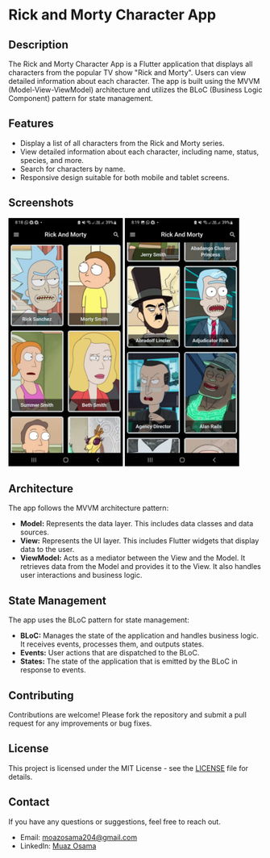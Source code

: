 # Rick and Morty Character App

## Description

The Rick and Morty Character App is a Flutter application that displays all characters from the popular TV show "Rick and Morty". Users can view detailed information about each character. The app is built using the MVVM (Model-View-ViewModel) architecture and utilizes the BLoC (Business Logic Component) pattern for state management.

## Features

- Display a list of all characters from the Rick and Morty series.
- View detailed information about each character, including name, status, species, and more.
- Search for characters by name.
- Responsive design suitable for both mobile and tablet screens.

## Screenshots
<p>
  <img src="assets/screenshots/main.jpg" width="45%" />
  <img src="assets/screenshots/scroll.jpg" width="45%" />
</p>

## Architecture

The app follows the MVVM architecture pattern:

- **Model:** Represents the data layer. This includes data classes and data sources.
- **View:** Represents the UI layer. This includes Flutter widgets that display data to the user.
- **ViewModel:** Acts as a mediator between the View and the Model. It retrieves data from the Model and provides it to the View. It also handles user interactions and business logic.

## State Management

The app uses the BLoC pattern for state management:

- **BLoC:** Manages the state of the application and handles business logic. It receives events, processes them, and outputs states.
- **Events:** User actions that are dispatched to the BLoC.
- **States:** The state of the application that is emitted by the BLoC in response to events.

## Contributing

Contributions are welcome! Please fork the repository and submit a pull request for any improvements or bug fixes.

## License

This project is licensed under the MIT License - see the [LICENSE](LICENSE) file for details.

## Contact

If you have any questions or suggestions, feel free to reach out.

- Email: [moazosama204@gmail.com](mailto:moazosama204@gmail.com)
- LinkedIn: [Muaz Osama](https://www.linkedin.com/in/moaz-osama-161ab723a/)


